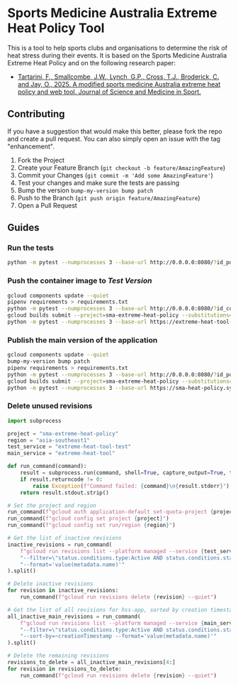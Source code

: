 # Sports Medicine Australia Extreme Heat Policy Tool

This is a tool to help sports clubs and organisations to determine the risk of heat stress during their events. 
It is based on the Sports Medicine Australia Extreme Heat Policy and on the following research paper:

- [Tartarini, F., Smallcombe, J.W., Lynch, G.P., Cross, T.J., Broderick, C. and Jay, O., 2025. A modified sports medicine Australia extreme heat policy and web tool. Journal of Science and Medicine in Sport.](https://www.sciencedirect.com/science/article/pii/S1440244025000696)


## Contributing

If you have a suggestion that would make this better, please fork the repo and create a pull request. 
You can also simply open an issue with the tag "enhancement".

1. Fork the Project
2. Create your Feature Branch (`git checkout -b feature/AmazingFeature`)
3. Commit your Changes (`git commit -m 'Add some AmazingFeature'`)
4. Test your changes and make sure the tests are passing
5. Bump the version `bump-my-version bump patch`
6. Push to the Branch (`git push origin feature/AmazingFeature`)
7. Open a Pull Request


## Guides

### Run the tests
```bash
python -m pytest --numprocesses 3 --base-url http://0.0.0.0:8080/?id_postcode=Camperdown_NSW_2050&id_sport=soccer
```

### Push the container image to *Test Version*

```bash
gcloud components update --quiet
pipenv requirements > requirements.txt
python -m pytest --numprocesses 3 --base-url http://0.0.0.0:8080/?id_country=AU&id_postcode=Camperdown_NSW_2050&id_sport=soccer
gcloud builds submit --project=sma-extreme-heat-policy --substitutions=_REPO_NAME="extreme-heat-tool-test",_PROJ_NAME="sma-extreme-heat-policy",_IMG_NAME="test"
python -m pytest --numprocesses 3 --base-url https://extreme-heat-tool-test-987661761927.asia-southeast1.run.app/?id_postcode=Camperdown_NSW_2050&id_sport=soccer
```

### Publish the main version of the application
```bash
gcloud components update --quiet
bump-my-version bump patch
pipenv requirements > requirements.txt
python -m pytest --numprocesses 3 --base-url http://0.0.0.0:8080/?id_postcode=Camperdown_NSW_2050&id_sport=soccer
gcloud builds submit --project=sma-extreme-heat-policy --substitutions=_REPO_NAME="extreme-heat-tool",_PROJ_NAME="sma-extreme-heat-policy",_IMG_NAME="main"
python -m pytest --numprocesses 3 --base-url https://sma-heat-policy.sydney.edu.au/
```

### Delete unused revisions

```python
import subprocess

project = "sma-extreme-heat-policy"
region = "asia-southeast1"
test_service = "extreme-heat-tool-test"
main_service = "extreme-heat-tool"

def run_command(command):
    result = subprocess.run(command, shell=True, capture_output=True, text=True)
    if result.returncode != 0:
        raise Exception(f"Command failed: {command}\n{result.stderr}")
    return result.stdout.strip()

# Set the project and region
run_command(f"gcloud auth application-default set-quota-project {project}")
run_command(f"gcloud config set project {project}")
run_command(f"gcloud config set run/region {region}")

# Get the list of inactive revisions
inactive_revisions = run_command(
    f"gcloud run revisions list --platform managed --service {test_service} "
    "--filter=\"status.conditions.type:Active AND status.conditions.status:'False'\" "
    "--format='value(metadata.name)'"
).split()

# Delete inactive revisions
for revision in inactive_revisions:
    run_command(f"gcloud run revisions delete {revision} --quiet")

# Get the list of all revisions for hss-app, sorted by creation timestamp
all_inactive_main_revisions = run_command(
    f"gcloud run revisions list --platform managed --service {main_service} "
    "--filter=\"status.conditions.type:Active AND status.conditions.status:'False'\" "
    "--sort-by=~creationTimestamp --format='value(metadata.name)'"
).split()

# Delete the remaining revisions
revisions_to_delete = all_inactive_main_revisions[4:]
for revision in revisions_to_delete:
    run_command(f"gcloud run revisions delete {revision} --quiet")
```